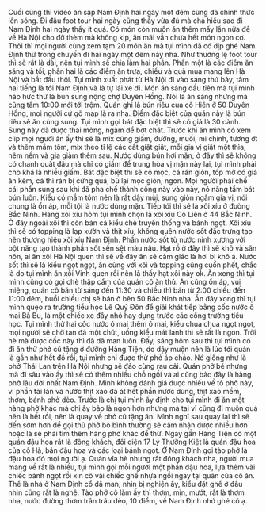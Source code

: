 Cuối cùng thì video ăn sập Nam Định hai ngày một đêm cũng đã chính thức lên sóng. Đi đâu foot tour hai ngày cũng thấy vừa đủ mà chả hiểu sao đi Nam Định hai ngày thấy ít quá. Có món còn muốn ăn thêm mấy lần nữa để về Hà Nội cho đỡ thèm mà không kịp, ăn mãi vẫn chưa hết món ngon cơ. Thôi thì mọi người cùng xem tạm 20 món ăn mà tụi mình đã có dịp ghé Nam Định thử trong chuyến đi hai ngày một đêm này nha. Như thường lệ foot tour thì sẽ rất là dài, nên tụi mình sẽ chia làm hai phần. Phần một là các điểm ăn sáng và tối, phần hai là các điểm ăn trưa, chiều và quà mua mang lên Hà Nội và bắt đầu thôi. Tụi mình xuất phát từ Hà Nội đi vào sáng thứ bảy, tầm hai tiếng là tới Nam Định và là tự lái xe đi. Món ăn sáng đầu tiên mà tụi mình háo hức thử là bún sung nộng chợ Duyên Hồng. Nói là ăn sáng nhưng mà cũng tầm 10:00 mới tới trộm. Quán ghi là bún riêu cua cô Hiền ở 50 Duyên Hồng, mọi người cứ gõ map là ra nha. Điểm đặc biệt của quán này là bún riêu sẽ ăn cùng sung. Tụi mình gọi bát đặc biệt thì sẽ có giá là 30 cành. Sung này đã được thái mỏng, ngâm để bớt chát. Trước khi ăn mình có xem clip mọi người ăn ấy thì sẽ là mix cùng giấm, đường, muối, mì chính, tương ớt và thêm mắm tôm, mix theo tỉ lệ các cắt giật giật, mỗi gia vị giật một thìa, nêm nếm và gia giảm thêm sau. Nước dùng bún hơi mặn, ở đây thì sẽ không có chanh quất đâu mà chỉ có giấm để trung hòa vị mặn này lại, tụi mình phải cho khá là nhiều giấm. Bát đặc biệt thì sẽ có mọc, cá rán giòn, tốp mỡ có giá ăn kèm, cá thì rán bị cứng quá, bù lại mọc giòn, ngon. Mọi người phải chế cái phần sung sau khi đã pha chế thành công này vào này, nó nâng tầm bát bún luôn. Kiểu có mắm tôm nên là rất dậy mùi, sung giòn ngấm gia vị, nói chung là ổn áp, mỗi tội là nước dùng mặn. Tiếp tới thì sẽ là xôi xíu ở đường Bắc Ninh. Hàng xôi xíu hôm tụi mình chọn là xôi xíu Cô Liên ở 44 Bắc Ninh. Ở đây ngoài xôi thì còn bán cả kiểu chè truyền thống và bánh ngọt. Xôi xíu thì sẽ có topping là lạp xườn và thịt xíu, không quên nước sốt đặc trưng tạo nên thương hiệu xôi xíu Nam Định. Phần nước sốt từ nước ninh xương với bột năng tạo thành phần sốt sền sệt màu nâu. Hạt rồ ở đây thì sẽ khô và săn hôn, ai ăn xôi Hà Nội quen thì sẽ về đây ăn sẽ cảm giác là hơi bị khô á. Nước sốt thì sẽ là kiểu ngọt ngọt, ăn cùng với xôi và topping cũng cuốn phết, chắc là do tụi mình ăn xôi Vinh quen rồi nên là thấy hạt xôi này ok. Ăn xong thì tụi mình cũng có gọi chè thập cẩm của quán cô ăn thủ. Ăn cũng ổn áp, vui miệng, quán cô bán từ sáng đến 11:30 và chiều thì bán từ 2:00 chiều đến 11:00 đêm, buổi chiều chị sẽ bán ở bên 50 Bắc Ninh nha. Ăn đây xong thì tụi mình quẹo ra trường tiểu học Lê Quý Đôn để giải khát tiếp bằng cốc nước ô mai Bà Bu, là một chiếc xe đẩy nhỏ hay dựng trước các cổng trường tiểu học. Tụi mình thử hai cốc nước ô mai thêm ô mai, kiểu chua chua ngọt ngọt, mọi người sẽ chờ tan đá một chút, uống kiểu mát lạnh thì sẽ rất là ngon. Trời hè mà được cốc này thì đã dã man luôn. Đấy, sáng hôm sau thì tụi mình có đi ăn thử phở cũ tặng ở đường Hàng Tiện, do dậy muộn nên là lúc tới quán là gần như hết đồ rồi, tụi mình chỉ được thử phở áp chảo. Nó giống như là phở Thái Lan trên Hà Nội nhưng sẽ đảo cùng rau cải. Quán phở bé nhưng mà đi sâu vào ấy thì sẽ có thêm nhiều chỗ ngồi và ai cũng bảo đây là hàng phở lâu đời nhất Nam Định. Mình không đánh giá được nhiều về tô phở này, vì phần tải lăn và nước thịt xào đã át hết phần nước dùng, thịt xào mềm, thơm, bánh phở dẻo. Trước là chị tụi mình ấy định cho tụi mình đi ăn một hàng phở khác mà chị ấy bảo là ngon hơn nhưng mà tại vì cũng đi muộn quá nên là hết rồi, nên là quay về phở cũ tặng ăn. Mình nghĩ sau quay lại thì sẽ đến sớm hơn để gọi thử phở bò bình thường sẽ cảm nhận được nhiều hơn hoặc là sẽ phải tìm thêm hàng phở khác để thử. Ngay gần Hàng Tiện có một quán đậu hoa rất là đông khách, đối diện 17 Lý Thường Kiệt là quán đậu hoa của cô Hà, bán đậu hoa và các loại bánh ngọt. Ở Nam Định gọi tào phớ là đậu hoa đó mọi người ạ. Quán vỉa hè nhưng rất đông khách nha, người mua mang về rất là nhiều, tụi mình gọi mỗi người một phần đậu hoa, lựa thêm vài chiếc bánh ngọt rồi xin cô vài chiếc ghế nhựa ngồi ngay tại quán của cô ăn. Thề là nhà ở Nam Định cổ dã man, nhìn bị nghiện ấy, kiểu đặt ghế ở đâu nhìn cũng rất là nghệ. Tào phớ cô làm ấy thì thơm, mịn, mướt, rất là thơm nha, nước đường thơm trân trâu dẻo, 10 điểm, về Nam Định nhớ ghé cô ạ.